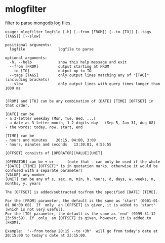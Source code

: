 mlogfilter
==========

filter to parse mongodb log files.


	usage: mlogfilter logfile [-h] [--from [FROM]] [--to [TO]] [--tags [TAGS]] [--slow]
	                     
	positional arguments:
	  logfile               logfile to parse

	optional arguments:
	  -h, --help            show this help message and exit
	  --from [FROM]         output starting at FROM
	  --to [TO]             output up to TO
	  --tags [TAGS]         only output lines matching any of "[TAG]" (including brackets)
	  --slow                only output lines with query times longer than 1000 ms


	[FROM] and [TO] can be any combination of [DATE] [TIME] [OFFSET] in that order. 

	[DATE] can be 
	- a 3-letter weekday (Mon, Tue, Wed, ...)
	- a date as 3-letter month, 1-2 digits day   (Sep 5, Jan 31, Aug 08)
	- the words: today, now, start, end

	[TIME] can be
	- hours and minutes    20:15, 04:00, 3:00
	- hours, minutes and seconds   13:30:01, 4:55:55

	[OFFSET] consists of [OPERATOR][VALUE][UNIT]

	[OPERATOR] can be + or -    (note that - can only be used if the whole "[DATE] [TIME] [OFFSET]" is in quotation marks, otherwise it would be confused with a separate parameter)
	[VALUE] any number
	[UNIT] can be any of s, sec, m, min, h, hours, d, days, w, weeks, m, months, y, years

	The [OFFSET] is added/subtracted to/from the specified [DATE] [TIME].

	For the [FROM] parameter, the default is the same as 'start' (0001-01-01 00:00:00). If _only_ an [OFFSET] is given, it is added to 'start' (which is not very useful).
	For the [TO] parameter, the default is the same as 'end' (9999-31-12 23:59:59). If _only_ an [OFFSET] is given, however, it is added to [FROM].

	Example:  "--from today 20:15 --to +3h"  will go from today's date at 20:15:00 to today's date at 23:15:00.

